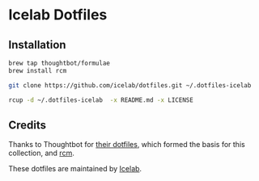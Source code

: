 # Icelab Dotfiles

## Installation

```sh
brew tap thoughtbot/formulae
brew install rcm

git clone https://github.com/icelab/dotfiles.git ~/.dotfiles-icelab

rcup -d ~/.dotfiles-icelab  -x README.md -x LICENSE
```

## Credits

Thanks to Thoughtbot for [their dotfiles](https://github.com/thoughtbot/dotfiles), which formed the basis for this collection, and [rcm](https://github.com/thoughtbot/rcm).

These dotfiles are maintained by [Icelab](http://icelab.com.au/).
